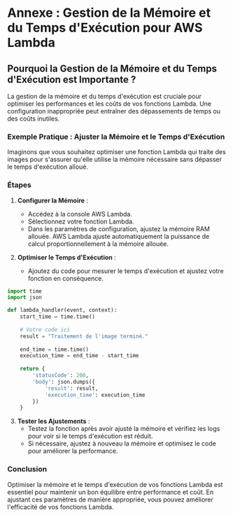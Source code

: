 # Annexe : Gestion de la Mémoire et du Temps d'Exécution pour AWS Lambda

## Pourquoi la Gestion de la Mémoire et du Temps d'Exécution est Importante ?

La gestion de la mémoire et du temps d'exécution est cruciale pour optimiser les performances et les coûts de vos fonctions Lambda. Une configuration inappropriée peut entraîner des dépassements de temps ou des coûts inutiles.

### Exemple Pratique : Ajuster la Mémoire et le Temps d'Exécution

Imaginons que vous souhaitez optimiser une fonction Lambda qui traite des images pour s'assurer qu'elle utilise la mémoire nécessaire sans dépasser le temps d'exécution alloué.

### Étapes

1. **Configurer la Mémoire** :
   - Accédez à la console AWS Lambda.
   - Sélectionnez votre fonction Lambda.
   - Dans les paramètres de configuration, ajustez la mémoire RAM allouée. AWS Lambda ajuste automatiquement la puissance de calcul proportionnellement à la mémoire allouée.

2. **Optimiser le Temps d'Exécution** :
   - Ajoutez du code pour mesurer le temps d'exécution et ajustez votre fonction en conséquence.

```python
import time
import json

def lambda_handler(event, context):
    start_time = time.time()
    
    # Votre code ici
    result = "Traitement de l'image terminé."
    
    end_time = time.time()
    execution_time = end_time - start_time
    
    return {
        'statusCode': 200,
        'body': json.dumps({
            'result': result,
            'execution_time': execution_time
        })
    }
```

3. **Tester les Ajustements** :
   - Testez la fonction après avoir ajusté la mémoire et vérifiez les logs pour voir si le temps d'exécution est réduit.
   - Si nécessaire, ajustez à nouveau la mémoire et optimisez le code pour améliorer la performance.

### Conclusion

Optimiser la mémoire et le temps d'exécution de vos fonctions Lambda est essentiel pour maintenir un bon équilibre entre performance et coût. En ajustant ces paramètres de manière appropriée, vous pouvez améliorer l'efficacité de vos fonctions Lambda.
